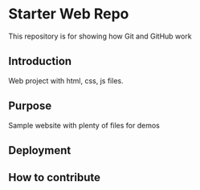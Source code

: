 # Starter Web Repo

This repository is for showing how Git and GitHub work

## Introduction
Web project with html, css, js files.

## Purpose

Sample website with plenty of files for demos

## Deployment

## How to contribute 